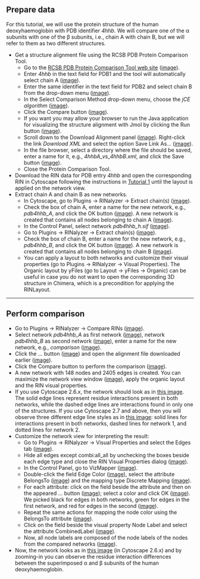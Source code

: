 Prepare data
------------

For this tutorial, we will use the protein structure of the human deoxyhaemoglobin with PDB identifier *4hhb*. We will compare one of the α subunits with one of the β subunits, i.e., chain A with chain B, but we will refer to them as two different structures.

*   Get a structure alignment file using the RCSB PDB Protein Comparison Tool.
    *   Go to the [RCSB PDB Protein Comparison Tool web site](http://www.rcsb.org/pdb/workbench/workbench.do) ([image](images/tut4.1_1.png)).
    *   Enter *4hhb* in the text field for PDB1 and the tool will automatically select chain A ([image](images/tut4.1_2.png)).
    *   Enter the same identifier in the text field for PDB2 and select chain B from the drop-down menu ([image](images/tut4.1_3.png)).
    *   In the Select Comparison Method drop-down menu, choose the *jCE algorithm* ([image](images/tut4.1_4.png)).
    *   Click the Compare button ([image](images/tut4.1_5.png)).
    *   If you want you may allow your browser to run the Java application for visualizing the structure alignment with Jmol by clicking the Run button ([image](images/tut4.1_6.png)).
    *   Scroll down to the Download Alignment panel ([image](images/tut4.1_7.png)). Right-click the link *Download XML* and select the option Save Link As... ([image](images/tut4.1_8.png)).
    *   In the file browser, select a directory where the file should be saved, enter a name for it, e.g., *4hhbA_vs_4hhbB.xml*, and click the Save button ([image](images/tut4.1_9.png)).
    *   Close the Protein Comparison Tool.
*   Download the RIN data for PDB entry *4hhb* and open the corresponding RIN in Cytoscape following the instructions in [Tutorial 1](tutorial1.md) until the layout is applied on the network view.
*   Extract chain A and chain B as new networks.
    *   In Cytoscape, go to Plugins → RINalyzer → Extract chain(s) ([image](images/tut4.1_10.png)).
    *   Check the box of chain A, enter a name for the new network, e.g., *pdb4hhb_A*, and click the OK button ([image](images/tut4.1_11.png)). A new network is created that contains all nodes belonging to chain A ([image](images/tut4.1_12.png)).
    *   In the Control Panel, select network *pdb4hhb_h.sif* ([image](images/tut4.1_13.png)).
    *   Go to Plugins → RINalyzer → Extract chain(s) ([image](images/tut4.1_14.png)).
    *   Check the box of chain B, enter a name for the new network, e.g., *pdb4hhb_B*, and click the OK button ([image](images/tut4.1_15.png)). A new network is created that contains all nodes belonging to chain B ([image](images/tut4.1_16.png)).
    *   You can apply a layout to both networks and customize their visual properties (go to Plugins → RINalyzer → Visual Properties). The Organic layout by yFiles (go to Layout → yFiles → Organic) can be useful in case you do not want to open the corresponding 3D structure in Chimera, which is a precondition for applying the RINLayout.

  

* * *

Perform comparison
------------------

*   Go to Plugins → RINalyzer → Compare RINs ([image](images/tut4.2_1.png)).
*   Select network *pdb4hhb_A* as first network ([image](images/tut4.2_2.png)), network *pdb4hhb_B* as second network ([image](images/tut4.2_3.png)), enter a name for the new network, e.g., *comparison* ([image](images/tut4.2_4.png)).
*   Click the ... button ([image](images/tut4.2_5.png)) and open the alignment file downloaded earlier ([image](images/tut4.2_6.png)).
*   Click the Compare button to perform the comparison ([image](images/tut4.2_7.png)).
*   A new network with 148 nodes and 2405 edges is created. You can maximize the network view window ([image](images/tut4.2_8.png)), apply the organic layout and the RIN visual properties.
*   If you use Cytoscape 2.6.x, the network should look as in [this image](images/tut4.2_9.png). The solid edge lines represent residue interactions present in both networks, while the dashed edge lines are interactions found in only one of the structures. If you use Cytoscape 2.7 and above, then you will observe three different edge line styles as in [this image](images/tut4.2_25.png): solid lines for interactions present in both networks, dashed lines for network 1, and dotted lines for network 2.
*   Customize the network view for interpreting the result:
    *   Go to Plugins → RINalyzer → Visual Properties and select the Edges tab ([image](images/tut4.2_10.png)).
    *   Hide all edges except combi:all_all by unchecking the boxes beside each edge type and close the RIN Visual Properties dialog ([image](images/tut4.2_12.png)).
    *   In the Control Panel, go to VizMapper ([image](images/tut4.2_13.png)).
    *   Double-click the field Edge Color ([image](images/tut4.2_14.png)), select the attribute BelongsTo ([image](images/tut4.2_16.png)) and the mapping type Discrete Mapping ([image](images/tut4.2_17.png)).
    *   For each attribute: click on the field beside the attribute and then on the appeared ... button ([image](images/tut4.2_18.png)); select a color and click OK ([image](images/tut4.2_19.png)). We picked black for edges in both networks, green for edges in the first network, and red for edges in the second ([image](images/tut4.2_20.png)).
    *   Repeat the same actions for mapping the node color using the BelongsTo attribute ([image](images/tut4.2_21.png)).
    *   Click on the field beside the visual property Node Label and select the attribute CombinedLabel ([image](images/tut4.2_23.png)).
    *   Now, all node labels are composed of the node labels of the nodes from the compared networks ([image](images/tut4.2_24.png)).
*   Now, the network looks as in [this image](images/tut4.2_22.png) (in Cytoscape 2.6.x) and by zooming-in you can observe the residue interaction differences between the superimposed α and β subunits of the human deoxyhaemoglobin.